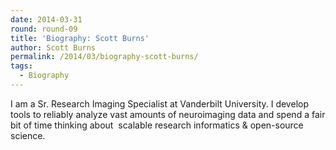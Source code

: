 ```yaml
---
date: 2014-03-31
round: round-09
title: 'Biography: Scott Burns'
author: Scott Burns
permalink: /2014/03/biography-scott-burns/
tags:
  - Biography
---
```

I am a Sr. Research Imaging Specialist at Vanderbilt University. I develop tools to reliably analyze vast amounts of neuroimaging data and spend a fair bit of time thinking about  scalable research informatics & open-source science.
